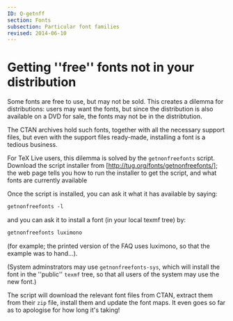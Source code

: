 ```yaml
---
ID: Q-getnff
section: Fonts
subsection: Particular font families
revised: 2014-06-10
---
```

# Getting ''free'' fonts not in your distribution

Some fonts are free to use, but may not be sold.  This creates a
dilemma for distributions: users may want the fonts, but since the
distribution is also available on a DVD for sale, the fonts may
not be in the distribtution.

The CTAN archives hold such fonts, together with all the
necessary support files, but even with the support files ready-made,
installing a font is a tedious business.

For TeX&nbsp;Live users, this dilemma is solved by the
`getnonfreefonts` script.  Download the script installer from
[http://tug.org/fonts/getnonfreefonts/]; the web page tells you
how to run the installer to get the script, and what fonts are
currently available

Once the script is installed, you can ask it what it has available by
saying:
```latex
getnonfreefonts -l
```
and you can ask it to install a font (in your local texmf tree) by:
```latex
getnonfreefonts luximono
```
(for example; the printed version of the FAQ uses luximono, so
that the example was to hand&hellip;).

(System adminstrators may use `getnonfreefonts-sys`, which
will install the font in the ''public'' `texmf` tree, so that all
users of the system may use the new font.)

The script will download the relevant font files from CTAN,
extract them from their `zip` file, install them and update
the font maps.  It even goes so far as to apologise for how long it's
taking!

